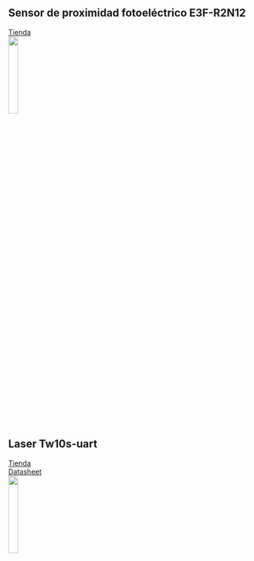 ## Sensor de proximidad fotoeléctrico E3F-R2N12 
[Tienda](https://naylampmechatronics.com/sensores-proximidad/294-sensor-de-proximidad-fotoelectrico-reflex-e3f-r2n12.html)
<br>
<img src="https://naylampmechatronics.com/1214-superlarge_default/sensor-de-proximidad-fotoelectrico-reflex-e3f-r2n12.jpg" width=20% height=20%>

## Laser Tw10s-uart
[Tienda](https://www.alibaba.com/product-detail/Original-TW10S-UART-Laser-Measure-Sensor_1600941266053.html)
<br>
[Datasheet](https://github.com/sainquake/tw10s/blob/master/datasheet.pdf)
<br>
<img src="https://s.alicdn.com/@sc04/kf/H193bac415d5f4ccd924d03f881147bf2F.jpg_720x720q50.jpg" width=20% height=20%>
